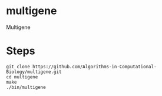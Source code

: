 # multigene
Multigene


# Steps
```
git clone https://github.com/Algorithms-in-Computational-Biology/multigene.git
cd multigene
make
./bin/multigene
```

